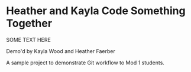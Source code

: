 # Heather and Kayla Code Something Together

SOME TEXT HERE


Demo'd by Kayla Wood and Heather Faerber

A sample project to demonstrate Git workflow to Mod 1 students.
